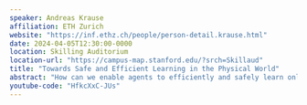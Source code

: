```yaml
---
speaker: Andreas Krause
affiliation: ETH Zurich
website: "https://inf.ethz.ch/people/person-detail.krause.html"
date: 2024-04-05T12:30:00-0000
location: Skilling Auditorium
location-url: "https://campus-map.stanford.edu/?srch=Skillaud"
title: "Towards Safe and Efficient Learning in the Physical World"
abstract: "How can we enable agents to efficiently and safely learn online, from interaction with the real world? I will first present safe Bayesian optimization, where we quantify uncertainty in the unknown objective and constraints, and, under some regularity conditions, can guarantee both safety and convergence to a natural notion of reachable optimum. I will then consider Bayesian model-based deep reinforcement learning, where we use the epistemic uncertainty in the world model to guide exploration while ensuring safety. Lastly I will discuss how we can meta-learn flexible probabilistic models from related tasks and simulations, and demonstrate our approaches on real-world applications, such as robotics tasks and tuning the SwissFEL Free Electron Laser."
youtube-code: "HfkcXxC-JUs"
---
```


